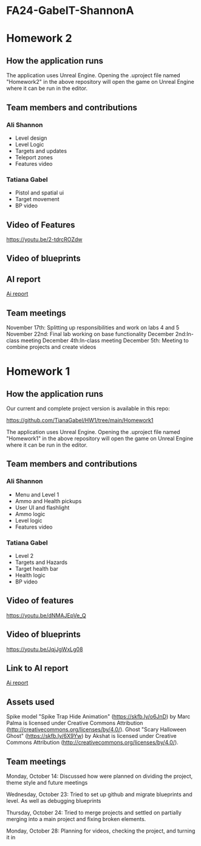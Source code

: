 # FA24-GabelT-ShannonA
# Homework 2
## How the application runs
The application uses Unreal Engine. Opening the .uproject file named "Homework2" in the above repository will open the game on Unreal Engine where it can be run in the editor.
## Team members and contributions
### Ali Shannon
* Level design
* Level Logic
* Targets and updates
* Teleport zones
* Features video
### Tatiana Gabel
* Pistol and spatial ui
* Target movement
* BP video
## Video of Features
https://youtu.be/2-tdrcROZdw
## Video of blueprints

## AI report
[Ai report](https://docs.google.com/document/d/1DMeSSZgKu1G_MZ0tzTevXvTNQSRe4XVH-Q72jtHXP4s/edit?usp=sharing)
## Team meetings
November 17th: Splitting up responsibilities and work on labs 4 and 5
November 22nd: Final lab working on base functionality
December 2nd:In-class meeting
December 4th:In-class meeting
December 5th: Meeting to combine projects and create videos

# Homework 1
## How the application runs
Our current and complete project version is available in this repo: 

https://github.com/TianaGabel/HW1/tree/main/Homework1

The application uses Unreal Engine. Opening the .uproject file named "Homework1" in the above repository will open the game on Unreal Engine where it can be run in the editor.
## Team members and contributions
### Ali Shannon
* Menu and Level 1
* Ammo and Health pickups
* User UI and flashlight
* Ammo logic
* Level logic
* Features video
### Tatiana Gabel
* Level 2
* Targets and Hazards
* Target health bar
* Health logic
* BP video
## Video of features
https://youtu.be/dNMAJEpVe_Q

## Video of blueprints
https://youtu.be/JqjJgWxLg08

## Link to AI report
[Ai report](https://docs.google.com/document/d/1Ro41oczyxCYiKaF0uzU1S5OSIxEgjzRJTavgIJBADVQ/edit?usp=sharing)

## Assets used
Spike model
"Spike Trap Hide Animation" (https://skfb.ly/o6JnD) by Marc Palma is licensed under Creative Commons Attribution (http://creativecommons.org/licenses/by/4.0/).
Ghost
"Scary Halloween Ghost" (https://skfb.ly/6X9Yw) by Akshat is licensed under Creative Commons Attribution (http://creativecommons.org/licenses/by/4.0/).
## Team meetings
Monday, October 14: Discussed how were planned on dividing the project, theme style and future meetings

Wednesday, October 23: Tried to set up github and migrate blueprints and level. As well as debugging blueprints

Thursday, October 24: Tried to merge projects and settled on partially merging into a main project and fixing broken elements. 

Monday, October 28: Planning for videos, checking the project,
and turning it in
